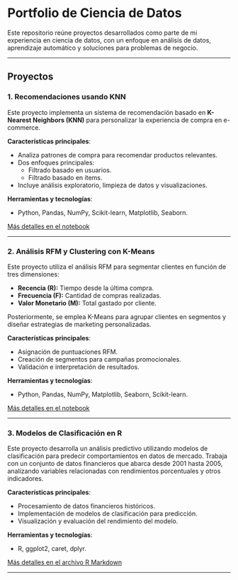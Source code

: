 # Portfolio de Ciencia de Datos

Este repositorio reúne proyectos desarrollados como parte de mi experiencia en ciencia de datos, con un enfoque en análisis de datos, aprendizaje automático y soluciones para problemas de negocio.

---

## Proyectos

### 1. Recomendaciones usando KNN
Este proyecto implementa un sistema de recomendación basado en **K-Nearest Neighbors (KNN)** para personalizar la experiencia de compra en e-commerce.

**Características principales**:
- Analiza patrones de compra para recomendar productos relevantes.
- Dos enfoques principales:
  - Filtrado basado en usuarios.
  - Filtrado basado en ítems.
- Incluye análisis exploratorio, limpieza de datos y visualizaciones.

**Herramientas y tecnologías**:
- Python, Pandas, NumPy, Scikit-learn, Matplotlib, Seaborn.

[Más detalles en el notebook](https://github.com/santieliges/PortfolioPersonal/blob/main/SistemaDeRecomendacionBasadoEnKNN/Recomendaciones%20usando%20KNN.ipynb)

---

### 2. Análisis RFM y Clustering con K-Means
Este proyecto utiliza el análisis RFM para segmentar clientes en función de tres dimensiones:
- **Recencia (R):** Tiempo desde la última compra.
- **Frecuencia (F):** Cantidad de compras realizadas.
- **Valor Monetario (M):** Total gastado por cliente.

Posteriormente, se emplea K-Means para agrupar clientes en segmentos y diseñar estrategias de marketing personalizadas.

**Características principales**:
- Asignación de puntuaciones RFM.
- Creación de segmentos para campañas promocionales.
- Validación e interpretación de resultados.

**Herramientas y tecnologías**:
- Python, Pandas, NumPy, Matplotlib, Seaborn, Scikit-learn.

[Más detalles en el notebook](https://github.com/santieliges/PortfolioPersonal/blob/main/RFM%20clustering%20con%20KMeans/RFM_clustering_con_Kmeans.ipynb)

---

### 3. Modelos de Clasificación en R
Este proyecto desarrolla un análisis predictivo utilizando modelos de clasificación para predecir comportamientos en datos de mercado. Trabaja con un conjunto de datos financieros que abarca desde 2001 hasta 2005, analizando variables relacionadas con rendimientos porcentuales y otros indicadores.

**Características principales**:
- Procesamiento de datos financieros históricos.
- Implementación de modelos de clasificación para predicción.
- Visualización y evaluación del rendimiento del modelo.

**Herramientas y tecnologías**:
- R, ggplot2, caret, dplyr.

[Más detalles en el archivo R Markdown](https://github.com/santieliges/PortfolioPersonal/blob/main/Modelos%20de%20clasificaci%C3%B3n/ModelosDeClasificacion.pdf)

---
